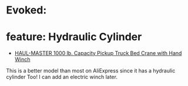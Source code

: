 # Evoked:
# feature: Hydraulic Cylinder
- [HAUL-MASTER 1000 lb. Capacity Pickup Truck Bed Crane with Hand Winch](http://harborfreight.com/1000-lb-capacity-pickup-truck-bed-crane-with-hand-winch-61522.html)

This is a better model than most on AliExpress since it has a hydraulic cylinder Too! I can add an electric winch later.
